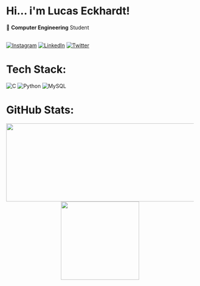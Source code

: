 # Hi... i'm Lucas Eckhardt!
🔭 <b>Computer Engineering</b> Student<br><br>

[![Instagram](https://img.shields.io/badge/Instagram-%23E4405F.svg?logo=Instagram&logoColor=white)](https://instagram.com/lucasace_) [![LinkedIn](https://img.shields.io/badge/LinkedIn-%230077B5.svg?logo=linkedin&logoColor=white)](https://linkedin.com/in/lucas-eckhardt) [![Twitter](https://img.shields.io/badge/Twitter-%231DA1F2.svg?logo=Twitter&logoColor=white)](https://twitter.com/lucasace_) 

# Tech Stack:
![C](https://img.shields.io/badge/c-%2300599C.svg?style=for-the-badge&logo=c&logoColor=white) ![Python](https://img.shields.io/badge/python-3670A0?style=for-the-badge&logo=python&logoColor=ffdd54) ![MySQL](https://img.shields.io/badge/mysql-%2300f.svg?style=for-the-badge&logo=mysql&logoColor=white)
# GitHub Stats:
<p align="center">
<img src="https://github-readme-stats.vercel.app/api?username=iLucasace&show_icons=true&theme=dark" width="535px" height="210px"> 
<img src="https://github-readme-stats.vercel.app/api/top-langs/?username=iLucasace&langs_count=8&theme=dark" height="210px">
</p>
